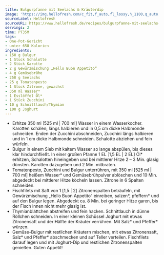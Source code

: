 ```yaml
---
title: Bulgurpfanne mit Seelachs & Kräuterdip
image: 'https://img.hellofresh.com/c_fit,f_auto,fl_lossy,h_1100,q_auto,w_2600/hellofresh_s3/image/bulgurpfanne-mit-seelachs-und-krauterdip-3c8bd38a.jpg'
sourceLabel: Hellofresh
sourceURL: https://www.hellofresh.de/recipes/bulgurpfanne-mit-seelachs-und-krauterdip-62cd76fe419df1abd50f9028
servings: 2
time: PT35M
tags:
- One-Pot-Gericht
- unter 650 Kalorien
ingredients:
- 150 g Bulgur
- 1 Stück Schalotte
- 2 Stück Karotte
- 2 g Gewürzmischung „Hello Buon Appetito“
- 4 g Gemüsebrühe
- 250 g Seelachs
- 25 g Tomatenpesto
- 1 Stück Zitrone, gewachst
- 350 ml Wasser*
- 1 Esslöffel Öl*
- 1 Stück Zucchini
- 10 g Schnittlauch/Thymian
- 100 g Joghurt
---
```


- Erhitze 350 ml [525 ml | 700 ml] Wasser in einem Wasserkocher.  Karotten schälen, längs halbieren und in 0,5 cm dicke Halbmonde schneiden.  Enden der Zucchini abschneiden, Zucchini längs halbieren und in 1 cm dicke Halbmonde schneiden.  Schalotte abziehen und fein würfeln.
- Bulgur in einem Sieb mit kaltem Wasser so lange abspülen, bis dieses klar hindurchfließt.  In einer großen Pfanne 1 EL [1,5 EL | 2 EL] Öl\* erhitzen, Schalotten hineingeben und bei mittlerer Hitze 2 – 3 Min. glasig dünsten. Karotten dazugeben und 2 Min. mitbraten.
- Tomatenpesto, Zucchini und Bulgur unterrühren, mit 350 ml [525 ml | 700 ml] heißem Wasser\* und Gemüsebrühpulver ablöschen und 10 Min. abgedeckt bei mittlerer Hitze köcheln lassen.  Zitrone in 6 Spalten schneiden.
- Fischfilets mit Saft von 1 [1,5 | 2] Zitronenspalten beträufeln, mit Gewürzmischung „Hello Buon Appetito“ einreiben, salzen\*, pfeffern\* und auf den Bulgur legen. Abgedeckt ca. 8 Min. bei geringer Hitze garen, bis der Fisch innen nicht mehr glasig ist.
- Thymianblättchen abstreifen und fein hacken.  Schnittlauch in dünne Röllchen schneiden.  In einer kleinen Schüssel Joghurt mit etwas Zitronensaft und der Hälfte der Kräuter verrühren. Mit Salz\* und Pfeffer\* würzen.
- Gemüse-Bulgur mit restlichen Kräutern mischen, mit etwas Zitronensaft, Salz\* und Pfeffer\* abschmecken und auf Teller verteilen. Fischfilets darauf legen und mit Joghurt-Dip und restlichen Zitronenspalten genießen.  Guten Appetit!
